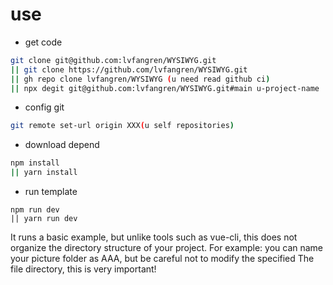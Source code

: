 # use

- get code
```bash
git clone git@github.com:lvfangren/WYSIWYG.git 
|| git clone https://github.com/lvfangren/WYSIWYG.git
|| gh repo clone lvfangren/WYSIWYG (u need read github ci)
|| npx degit git@github.com:lvfangren/WYSIWYG.git#main u-project-name
```
- config git
```bash
git remote set-url origin XXX(u self repositories)
```

- download depend
```bash
npm install
|| yarn install
```

- run template
```
npm run dev
|| yarn run dev
```

It runs a basic example, but unlike tools such as vue-cli, this does not organize the directory structure of your project. For example: you can name your picture folder as AAA, but be careful not to modify the specified The file directory, this is very important!

